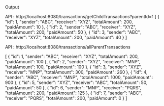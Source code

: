 Output

API : http://localhost:8080/transactions/getChildTransactions?parentId=1
[
    {
        "id": 1,
        "sender": "ABC",
        "receiver": "XYZ",
        "totalAmount": 200,
        "paidAmount": 10
    },
    {
        "id": 2,
        "sender": "ABC",
        "receiver": "XYZ",
        "totalAmount": 200,
        "paidAmount": 50
    },
    {
        "id": 3,
        "sender": "ABC",
        "receiver": "XYZ",
        "totalAmount": 200,
        "paidAmount": 40
    }
]

API : http://localhost:8080/transactions/allParentTransactions

[
    {
        "id": 1,
        "sender": "ABC",
        "receiver": "XYZ",
        "totalAmount": 200,
        "paidAmount": 100
    },
    {
        "id": 2,
        "sender": "XYZ",
        "receiver": "MNP",
        "totalAmount": 100,
        "paidAmount": 100
    },
    {
        "id": 3,
        "sender": "XYZ",
        "receiver": "MNP",
        "totalAmount": 300,
        "paidAmount": 260
    },
    {
        "id": 4,
        "sender": "ABC",
        "receiver": "MNP",
        "totalAmount": 1000,
        "paidAmount": 900
    },
    {
        "id": 5,
        "sender": "XYZ",
        "receiver": "ABC",
        "totalAmount": 50,
        "paidAmount": 50
    },
    {
        "id": 6,
        "sender": "MNP",
        "receiver": "PQRS",
        "totalAmount": 200,
        "paidAmount": 125
    },
    {
        "id": 7,
        "sender": "ABC",
        "receiver": "PQRS",
        "totalAmount": 200,
        "paidAmount": 0
    }
]
